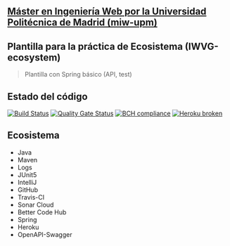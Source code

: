 ## [Máster en Ingeniería Web por la Universidad Politécnica de Madrid (miw-upm)](http://miw.etsisi.upm.es)
## Plantilla para la práctica de Ecosistema (IWVG-ecosystem)
> Plantilla con Spring básico (API, test) 

## Estado del código
[![Build Status](https://travis-ci.org/RBN1993/iwvg-ecosystem-robinson-ganchala.svg?branch=develop)](https://travis-ci.org/RBN1993/iwvg-ecosystem-robinson-ganchala)
[![Quality Gate Status](https://sonarcloud.io/api/project_badges/measure?project=es.upm.miw%3Aiwvg-ecosystem-robinson-ganchala&metric=alert_status)](https://sonarcloud.io/dashboard?id=es.upm.miw%3Aiwvg-ecosystem-robinson-ganchala)
[![BCH compliance](https://bettercodehub.com/edge/badge/RBN1993/iwvg-ecosystem-robinson-ganchala?branch=develop)](https://bettercodehub.com/)
[![Heroku broken](https://iwvg-ecosystem-robinson-gancha.herokuapp.com/system/version-badge)](https://iwvg-ecosystem-robinson-gancha.herokuapp.com/swagger-ui.html)

## Ecosistema
* Java
* Maven
* Logs
* JUnit5
* IntelliJ
* GitHub
* Travis-CI
* Sonar Cloud
* Better Code Hub
* Spring
* Heroku
* OpenAPI-Swagger
